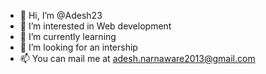 - 👋 Hi, I’m @Adesh23
- 👀 I’m interested in Web development
- 🌱 I’m currently learning 
- 💞️ I’m looking for an intership
- 📫 You can mail me at adesh.narnaware2013@gmail.com

<!---
Adesh23/Adesh23 is a ✨ special ✨ repository because its `README.md` (this file) appears on your GitHub profile.
You can click the Preview link to take a look at your changes.
--->
